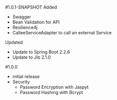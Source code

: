 #1.0.1-SNAPSHOT
Added
- Swagger
- Bean Validation for API
- Resilience4j
- CalleeServiceAdapter to call an external Service

Updated
- Update to Spring Boot 2.2.6
- Update to Jib 2.1.0


#1.0.0 
- initial release
- Security
    - Password Encryption with Jaspyt
    - Password Hashing with Bcrypt